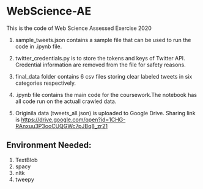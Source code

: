 # WebScience-AE
This is the code of Web Science Assessed Exercise 2020

1. sample_tweets.json contains a sample file that can be used to run the code in .ipynb file.

2. twitter_credentials.py is to store the tokens and keys of Twitter API. Credential information are removed from the file for safety reasons.

3. final_data folder contains 6 csv files storing clear labeled tweets in six categories respectively.

4. .ipynb file contains the main code for the coursework.The notebook has all code run on the actuall crawled data.

5. Originila data (tweets_all.json) is uploaded to Google Drive. Sharing link is https://drive.google.com/open?id=1CHG-RAnxuu3P3ooCUQGWc7pJBq8_zr21

## Environment Needed:
1. TextBlob
2. spacy
3. nltk
4. tweepy
